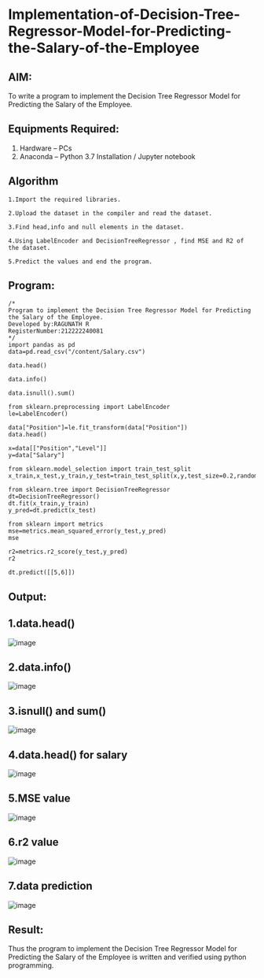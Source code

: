 # Implementation-of-Decision-Tree-Regressor-Model-for-Predicting-the-Salary-of-the-Employee

## AIM:
To write a program to implement the Decision Tree Regressor Model for Predicting the Salary of the Employee.

## Equipments Required:
1. Hardware – PCs
2. Anaconda – Python 3.7 Installation / Jupyter notebook

## Algorithm
```
1.Import the required libraries.

2.Upload the dataset in the compiler and read the dataset.

3.Find head,info and null elements in the dataset.

4.Using LabelEncoder and DecisionTreeRegressor , find MSE and R2 of the dataset.

5.Predict the values and end the program.
```

## Program:
```
/*
Program to implement the Decision Tree Regressor Model for Predicting the Salary of the Employee.
Developed by:RAGUNATH R 
RegisterNumber:212222240081  
*/
import pandas as pd
data=pd.read_csv("/content/Salary.csv")

data.head()

data.info()

data.isnull().sum()

from sklearn.preprocessing import LabelEncoder
le=LabelEncoder()

data["Position"]=le.fit_transform(data["Position"])
data.head()

x=data[["Position","Level"]]
y=data["Salary"]

from sklearn.model_selection import train_test_split
x_train,x_test,y_train,y_test=train_test_split(x,y,test_size=0.2,random_state=2)

from sklearn.tree import DecisionTreeRegressor
dt=DecisionTreeRegressor()
dt.fit(x_train,y_train)
y_pred=dt.predict(x_test)

from sklearn import metrics
mse=metrics.mean_squared_error(y_test,y_pred)
mse

r2=metrics.r2_score(y_test,y_pred)
r2

dt.predict([[5,6]])
```

## Output:
## 1.data.head()
![image](https://github.com/Ragu-123/Implementation-of-Decision-Tree-Regressor-Model-for-Predicting-the-Salary-of-the-Employee/assets/113915622/4edb81cc-9457-4576-b227-9f9df4741f04)
## 2.data.info()
![image](https://github.com/Ragu-123/Implementation-of-Decision-Tree-Regressor-Model-for-Predicting-the-Salary-of-the-Employee/assets/113915622/7c920663-e2fa-4f49-bf1e-6edfa7162704)
## 3.isnull() and sum()
![image](https://github.com/Ragu-123/Implementation-of-Decision-Tree-Regressor-Model-for-Predicting-the-Salary-of-the-Employee/assets/113915622/dbb4d611-32f1-4ae2-b85e-fea7582d359f)
## 4.data.head() for salary
![image](https://github.com/Ragu-123/Implementation-of-Decision-Tree-Regressor-Model-for-Predicting-the-Salary-of-the-Employee/assets/113915622/103125f6-cdbf-486c-b85f-a4cb182873ea)
## 5.MSE value
![image](https://github.com/Ragu-123/Implementation-of-Decision-Tree-Regressor-Model-for-Predicting-the-Salary-of-the-Employee/assets/113915622/c69090be-3966-4eec-9076-09e359bab0f6)
## 6.r2 value
![image](https://github.com/Ragu-123/Implementation-of-Decision-Tree-Regressor-Model-for-Predicting-the-Salary-of-the-Employee/assets/113915622/39e35de8-17b5-49e0-b65b-76bdea0986f0)
## 7.data prediction
![image](https://github.com/Ragu-123/Implementation-of-Decision-Tree-Regressor-Model-for-Predicting-the-Salary-of-the-Employee/assets/113915622/ad8a62d9-3640-4957-b79a-aa42751fb237)


## Result:
Thus the program to implement the Decision Tree Regressor Model for Predicting the Salary of the Employee is written and verified using python programming.

